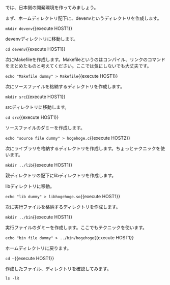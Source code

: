 では、日本側の開発環境を作ってみましょう。

まず、ホームディレクトリ配下に、devenvというディレクトリを作成します。

`mkdir devenv`{{execute HOST1}}

devenvディレクトリに移動します。

`cd devenv`{{execute HOST1}}

次にMakefileを作成します。Makefileというのはコンパイル、リンクのコマンドをまとめたものと考えてください。ここでは気にしないでも大丈夫です。

`echo "Makefile dummy" > Makefile`{{execute HOST1}}

次にソースファイルを格納するディレクトリを作成します。

`mkdir src`{{execute HOST1}}

srcディレクトリに移動します。

`cd src`{{execute HOST1}}

ソースファイルのダミーを作成します。

`echo "source file dummy" > hogehoge.c`{{execute HOST2}}

次にライブラリを格納するディレクトリを作成します。ちょっとテクニックを使います。

`mkdir ../lib`{{execute HOST1}}

親ディレクトリの配下にlibディレクトリを作成します。

libディレクトリに移動。

`echo "lib dummy" > libhogehoge.so`{{execute HOST1}}

次に実行ファイルを格納するディレクトリを作成します。

`mkdir ../bin`{{execute HOST1}}

実行ファイルのダミーを作成します。ここでもテクニックを使います。

`echo "bin file dummy" > ../bin/hogehoge`{{execute HOST1}}

ホームディレクトリに戻ります。

`cd ~`{{execute HOST1}}

作成したファイル、ディレクトリを確認してみます。

`ls -lR`
